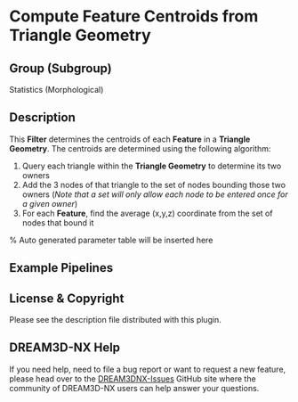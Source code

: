 # Compute Feature Centroids from Triangle Geometry

## Group (Subgroup)

Statistics (Morphological)

## Description

This **Filter** determines the centroids of each **Feature** in a **Triangle Geometry**. The centroids are determined
using the following algorithm:

1. Query each triangle within the **Triangle Geometry** to determine its two owners
2. Add the 3 nodes of that triangle to the set of nodes bounding those two owners (*Note that a set will only allow each
   node to be entered once for a given owner*)
3. For each **Feature**, find the average (x,y,z) coordinate from the set of nodes that bound it

% Auto generated parameter table will be inserted here

## Example Pipelines

## License & Copyright

Please see the description file distributed with this plugin.

## DREAM3D-NX Help

If you need help, need to file a bug report or want to request a new feature, please head over to the [DREAM3DNX-Issues](https://github.com/BlueQuartzSoftware/DREAM3DNX-Issues/discussions) GitHub site where the community of DREAM3D-NX users can help answer your questions.
